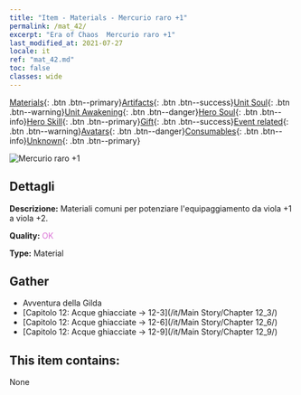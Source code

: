```yaml
---
title: "Item - Materials - Mercurio raro +1"
permalink: /mat_42/
excerpt: "Era of Chaos  Mercurio raro +1"
last_modified_at: 2021-07-27
locale: it
ref: "mat_42.md"
toc: false
classes: wide
---
```

 [Materials](/ItemsIT/){: .btn .btn--primary}[Artifacts](/ItemsIT/Artifacts/){: .btn .btn--success}[Unit Soul](/ItemsIT/UnitSoul/){: .btn .btn--warning}[Unit Awakening](/ItemsIT/UnitAwakening/){: .btn .btn--danger}[Hero Soul](/ItemsIT/HeroSoul/){: .btn .btn--info}[Hero Skill](/ItemsIT/HeroSkill/){: .btn .btn--primary}[Gift](/ItemsIT/Gift/){: .btn .btn--success}[Event related](/ItemsIT/Events/){: .btn .btn--warning}[Avatars](/ItemsIT/Avatars/){: .btn .btn--danger}[Consumables](/ItemsIT/Consumables/){: .btn .btn--info}[Unknown](/ItemsIT/Unknown/){: .btn .btn--primary}

 ![Mercurio raro +1](/images/t/i_cailiao_shuiyin2.png)

## Dettagli
 **Descrizione:** Materiali comuni per potenziare l'equipaggiamento da viola +1 a viola +2.

 **Quality:** <span style="color: #DA70D6">OK</span>

 **Type:** Material

## Gather

*    Avventura della Gilda 
*    [Capitolo 12: Acque ghiacciate -> 12-3](/it/Main Story/Chapter 12_3/) 
*    [Capitolo 12: Acque ghiacciate -> 12-6](/it/Main Story/Chapter 12_6/) 
*    [Capitolo 12: Acque ghiacciate -> 12-9](/it/Main Story/Chapter 12_9/) 

## This item contains:

  None

